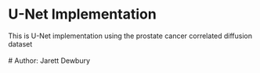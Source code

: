 # U-Net Implementation
This is U-Net implementation using the prostate cancer correlated diffusion dataset
<br><br>#
Author: Jarett Dewbury
